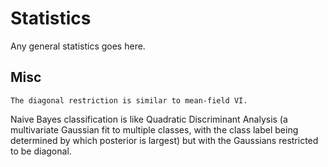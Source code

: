# Statistics

Any general statistics goes here.

## Misc

```{margin}
The diagonal restriction is similar to mean-field VI.
```

Naive Bayes classification is like Quadratic Discriminant Analysis (a multivariate Gaussian fit to multiple classes, with the class label being determined by which posterior is largest) but with the Gaussians restricted to be diagonal.
